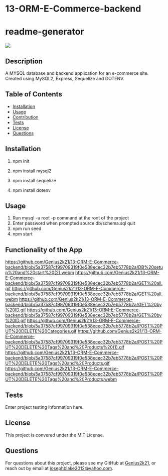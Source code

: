 # 13-ORM-E-Commerce-backend

# readme-generator
![](https://img.shields.io/badge/license-MIT%20License-blue?style=flat-square)
## Description
A MYSQL database and backend application for an e-commerce site. Created using MySQL2, Express, Sequelize and DOTENV.

## Table of Contents
* [Installation](#installation)
* [Usage](#usage)
* [Contribution](#contribution)
* [Tests](#tests)
* [License](#license)
* [Questions](#questions)

## Installation
1. npm init

2. npm install mysql2

3. npm install sequelize

4. npm install dotenv

## Usage
1. Run mysql -u root -p command at the root of the project
2. Enter password when prompted
   source db/schema.sql
   quit
3. npm run seed
4. npm start

## Functionality of the App
https://github.com/Genius2k21/13-ORM-E-Commerce-backend/blob/5a37587cf99709319f0e538ecec32b7eb5778b2a/DB%20setup%20and%20start%20(2).webm
https://github.com/Genius2k21/13-ORM-E-Commerce-backend/blob/5a37587cf99709319f0e538ecec32b7eb5778b2a/GET%20all.gif
https://github.com/Genius2k21/13-ORM-E-Commerce-backend/blob/5a37587cf99709319f0e538ecec32b7eb5778b2a/GET%20all.webm
https://github.com/Genius2k21/13-ORM-E-Commerce-backend/blob/5a37587cf99709319f0e538ecec32b7eb5778b2a/GET%20by%20ID.gif
https://github.com/Genius2k21/13-ORM-E-Commerce-backend/blob/5a37587cf99709319f0e538ecec32b7eb5778b2a/GET%20by%20ID.gif
https://github.com/Genius2k21/13-ORM-E-Commerce-backend/blob/5a37587cf99709319f0e538ecec32b7eb5778b2a/POST%20PUT%20DELETE%20Categories.gif
https://github.com/Genius2k21/13-ORM-E-Commerce-backend/blob/5a37587cf99709319f0e538ecec32b7eb5778b2a/POST%20PUT%20DELETE%20Tags%20and%20Products%20(1).gif
https://github.com/Genius2k21/13-ORM-E-Commerce-backend/blob/5a37587cf99709319f0e538ecec32b7eb5778b2a/POST%20PUT%20DELETE%20Tags%20and%20Products.gif
https://github.com/Genius2k21/13-ORM-E-Commerce-backend/blob/5a37587cf99709319f0e538ecec32b7eb5778b2a/POST%20PUT%20DELETE%20Tags%20and%20Products.webm

## Tests
 Enter project testing information here.

## License
This project is convered under the MIT License.

## Questions
For questions about this project, please see my GitHub at [Genius2k21](https://github.com/Genius2k21), or reach out by email at josephblake2012@yahoo.com.
